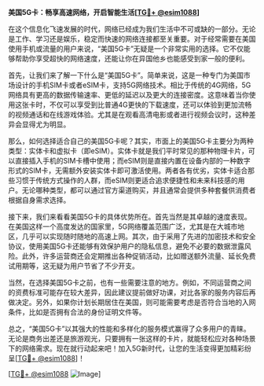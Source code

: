**美国5G卡：畅享高速网络，开启智能生活[[TG💪+ @esim1088](https://t.me/s/esim1088)]**

在这个信息化飞速发展的时代，网络已经成为我们生活中不可或缺的一部分。无论是工作、学习还是娱乐，稳定而快速的网络连接都至关重要。对于经常需要在美国使用手机或流量的用户来说，“美国5G卡”无疑是一个非常实用的选择。它不仅能够帮助你享受超快的网络速度，还能让你在异国他乡也能感受到家一般的便利。

首先，让我们来了解一下什么是“美国5G卡”。简单来说，这是一种专门为美国市场设计的手机SIM卡或者eSIM卡，支持5G网络技术。相比于传统的4G网络，5G网络具有更高的数据传输速率、更低的延迟以及更大的连接密度。这意味着当你使用这张卡时，不仅可以享受到比普通4G更快的下载速度，还可以体验到更加流畅的视频通话和在线游戏体验。尤其是在观看高清电影或者进行视频会议时，这种差异会显得尤为明显。

那么，如何选择适合自己的美国5G卡呢？其实，市面上的美国5G卡主要分为两种类型：实体卡和虚拟卡（即eSIM）。实体卡就是我们平时常见的那种物理卡片，可以直接插入手机的SIM卡槽中使用；而eSIM则是直接内置在设备内部的一种数字形式的SIM卡，无需额外安装实体卡即可激活使用。两者各有优劣，实体卡适合那些习惯于传统方式操作的人群，而eSIM则更适合追求便捷性和未来科技感的用户。无论哪种类型，都可以通过官方渠道购买，并且通常会提供多种套餐供消费者根据自身需求选择。

接下来，我们来看看美国5G卡的具体优势所在。首先当然是其卓越的速度表现。在美国这样一个高度发达的国家里，5G网络覆盖范围广泛，尤其是在大城市地区，几乎可以实现随时随地的高速上网。其次，由于采用了先进的加密技术和安全协议，使用美国5G卡还能够有效保护用户的隐私信息，避免不必要的数据泄露风险。此外，许多运营商还会定期推出各种促销活动，比如赠送额外流量、延长免费试用期等，这无疑为用户节省了不少开支。

当然，在选择美国5G卡之前，也有一些需要注意的地方。例如，不同运营商之间的资费标准可能存在较大差异，因此建议提前做好功课，对比各家的服务内容后再做决定。另外，如果你计划长期居住在美国，则可能需要考虑是否符合当地的入网条件，比如是否拥有合法的身份证明文件等。

总之，“美国5G卡”以其强大的性能和多样化的服务模式赢得了众多用户的青睐。无论是商务出差还是旅游观光，只要拥有一张这样的卡片，就能轻松应对各种场景下的网络需求。现在就行动起来吧！加入5G新时代，让您的生活变得更加精彩纷呈[[TG💪+ @esim1088](https://t.me/s/esim1088)]！

[[TG💪+ @esim1088](https://t.me/s/esim1088) ![Image](https://i.postimg.cc/4NQfJmqS/Snipaste-2025-05-13-00-14-12.png)]